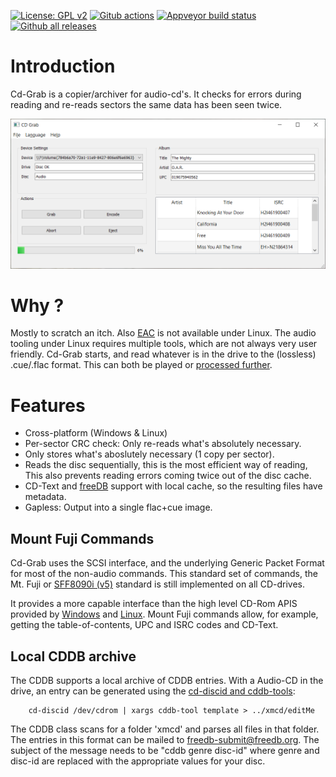 [![License: GPL v2](https://img.shields.io/badge/License-GPL%20v2-blue.svg)](LICENSE)
[![Gitub actions](https://github.com/ThijsWithaar/CD-Grab/actions/workflows/cmake.yml/badge.svg)](https://github.com/ThijsWithaar/CD-Grab/actions)
[![Appveyor build status](https://ci.appveyor.com/api/projects/status/gb1n3yhfvhp171ni/branch/master?svg=true)](https://ci.appveyor.com/project/ThijsWithaar/cd-grab/branch/master)
[![Github all releases](https://img.shields.io/github/downloads/ThijsWithaar/CD-Grab/total.svg)](https://GitHub.com/ThijsWithaar/CD-Grab/releases/)



# Introduction

Cd-Grab is a copier/archiver for audio-cd's. It checks for errors during reading and re-reads sectors the same data has been seen twice.

![Application Screenshot, in all it's Qt + Windows glory](.github/Capturing_Windows.png)


# Why ?

Mostly to scratch an itch. Also [EAC][4] is not available under Linux.
The audio tooling under Linux requires multiple tools, which are not always very user friendly.
Cd-Grab starts, and read whatever is in the drive to the (lossless) .cue/.flac format.
This can both be played or [processed further][2].

# Features

- Cross-platform (Windows & Linux)
- Per-sector CRC check: Only re-reads what's absolutely necessary.
- Only stores what's aboslutely necessary (1 copy per sector).
- Reads the disc sequentially, this is the most efficient way of reading,
 This also prevents reading errors coming twice out of the disc cache.
- CD-Text and [freeDB][3] support with local cache, so the resulting files have metadata.
- Gapless: Output into a single flac+cue image.


## Mount Fuji Commands

Cd-Grab uses the SCSI interface, and the underlying Generic Packet Format for most of the non-audio commands. This standard set of commands, the Mt. Fuji or [SFF8090i (v5)][7] standard is still implemented on all CD-drives.

It provides a more capable interface than the high level CD-Rom APIS provided by [Windows][5] and [Linux][6].
Mount Fuji commands allow, for example, getting the table-of-contents, UPC and ISRC codes and CD-Text.


## Local CDDB archive

The CDDB supports a local archive of CDDB entries.
With a Audio-CD in the drive, an entry can be generated using
the [cd-discid and cddb-tools][1]:
```
	cd-discid /dev/cdrom | xargs cddb-tool template > ../xmcd/editMe
```
The CDDB class scans for a folder 'xmcd' and parses all files in
that folder.
The entries in this format can be mailed to freedb-submit@freedb.org.
The subject of the message needs to be "cddb genre disc-id" where genre and disc-id are replaced with the appropriate values for your disc.

[1]: https://ubuntuforums.org/showthread.php?t=1669680&p=10883530#post10883530
[2]: https://flacon.github.io/
[3]: http://www.freedb.org/
[4]: http://www.exactaudiocopy.de/
[5]: https://docs.microsoft.com/en-us/windows-hardware/drivers/ddi/content/ntddcdrm/ni-ntddcdrm-ioctl_cdrom_raw_read
[6]: https://github.com/torvalds/linux/blob/master/include/uapi/linux/cdrom.h
[7]: http://www.t10.org/ftp/t10/document.00/00-361r0.pdf
